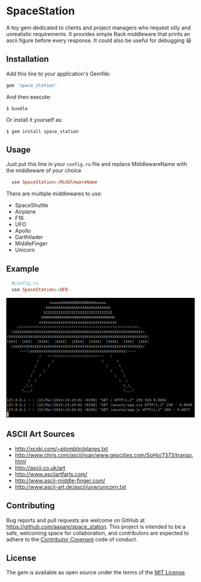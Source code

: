 # SpaceStation

A toy gem dedicated to clients and project managers who request silly and unrealistic requirements.
It provides simple Rack middleware that prints an ascii figure before every response.
It could also be useful for debugging :laughing:

## Installation

Add this line to your application's Gemfile:

```ruby
gem 'space_station'
```

And then execute:

    $ bundle

Or install it yourself as:

    $ gem install space_station

## Usage

Just put this line in your `config.ru` file and replace MiddlewareName with the middleware of your choice

```ruby
  use SpaceStation::MiddlewareName
```

There are multiple middlewares to use:
- SpaceShuttle
- Airplane
- F16
- UFO
- Apollo
- DarthVader
- MiddleFinger
- Unicorn

## Example

```ruby
  #config.ru
  use SpaceStation::UFO
```

![UFO Example](/ufo_example.png)

## ASCII Art Sources
- http://xcski.com/~ptomblin/planes.txt
- http://www.chris.com/ascii/joan/www.geocities.com/SoHo/7373/transp.html
- http://ascii.co.uk/art
- http://www.asciiartfarts.com/
- http://www.ascii-middle-finger.com/
- http://www.ascii-art.de/ascii/uvw/unicorn.txt

## Contributing

Bug reports and pull requests are welcome on GitHub at https://github.com/aasare/space_station. This project is intended to be a safe, welcoming space for collaboration, and contributors are expected to adhere to the [Contributor Covenant](http://contributor-covenant.org) code of conduct.


## License

The gem is available as open source under the terms of the [MIT License](http://opensource.org/licenses/MIT).

